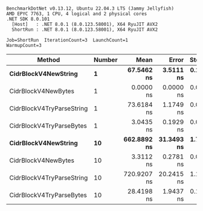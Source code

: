 ```

BenchmarkDotNet v0.13.12, Ubuntu 22.04.3 LTS (Jammy Jellyfish)
AMD EPYC 7763, 1 CPU, 4 logical and 2 physical cores
.NET SDK 8.0.101
  [Host]   : .NET 8.0.1 (8.0.123.58001), X64 RyuJIT AVX2
  ShortRun : .NET 8.0.1 (8.0.123.58001), X64 RyuJIT AVX2

Job=ShortRun  IterationCount=3  LaunchCount=1  
WarmupCount=3  

```
| Method                    | Number | Mean        | Error      | StdDev    | Min         | Max         | Allocated |
|-------------------------- |------- |------------:|-----------:|----------:|------------:|------------:|----------:|
| **CidrBlockV4NewString**      | **1**      |  **67.5462 ns** |  **3.5111 ns** | **0.1925 ns** |  **67.4217 ns** |  **67.7679 ns** |         **-** |
| CidrBlockV4NewBytes       | 1      |   0.0000 ns |  0.0000 ns | 0.0000 ns |   0.0000 ns |   0.0000 ns |         - |
| CidrBlockV4TryParseString | 1      |  73.6184 ns |  1.1749 ns | 0.0644 ns |  73.5700 ns |  73.6915 ns |         - |
| CidrBlockV4TryParseBytes  | 1      |   3.0435 ns |  0.1929 ns | 0.0106 ns |   3.0364 ns |   3.0556 ns |         - |
| **CidrBlockV4NewString**      | **10**     | **662.8892 ns** | **31.3493 ns** | **1.7184 ns** | **661.3583 ns** | **664.7479 ns** |         **-** |
| CidrBlockV4NewBytes       | 10     |   3.3112 ns |  0.2781 ns | 0.0152 ns |   3.3014 ns |   3.3287 ns |         - |
| CidrBlockV4TryParseString | 10     | 720.9207 ns | 20.2415 ns | 1.1095 ns | 720.0212 ns | 722.1605 ns |         - |
| CidrBlockV4TryParseBytes  | 10     |  28.4198 ns |  1.9437 ns | 0.1065 ns |  28.3489 ns |  28.5423 ns |         - |
